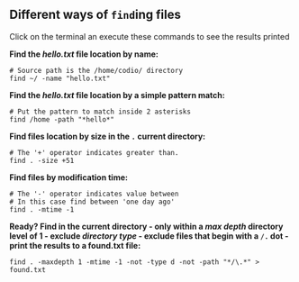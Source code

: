 ## Different ways of `find`ing files

Click on the terminal an execute these commands to see the results printed

__Find the _hello.txt_ file location by name:__

```
# Source path is the /home/codio/ directory
find ~/ -name "hello.txt"
```

__Find the _hello.txt_ file location by a simple pattern match:__

```
# Put the pattern to match inside 2 asterisks
find /home -path "*hello*"
```

__Find files location by size in the `.` current directory:__

```
# The '+' operator indicates greater than. 
find . -size +51
```

__Find files by modification time:__

```
# The '-' operator indicates value between
# In this case find between 'one day ago'
find . -mtime -1 
```

__Ready? Find in the current directory - only within a *max depth* directory level of 1 - exclude _directory type_ - exclude files that begin with a `/.` dot - print the results to a found.txt file:__

```
find . -maxdepth 1 -mtime -1 -not -type d -not -path "*/\.*" > found.txt
```